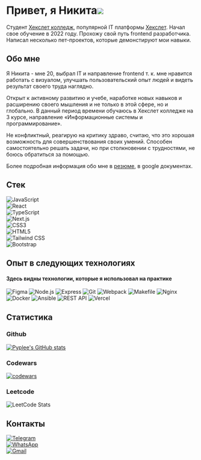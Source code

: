 # Привет, я Никита![](https://github.com/blackcater/blackcater/raw/main/images/Hi.gif)
Студент [Хекслет колледж](https://hexly.ru/), популярной IT платформы [Хекслет](https://ru.hexlet.io/). Начал свое обучение в 2022 году. Прохожу свой путь frontend разработчика. Написал несколько пет-проектов, которые демонстируют мои навыки.
## Обо мне
Я Никита - мне 20, выбрал IT и направление frontend т. к. мне нравится работать с визуалом, улучшать пользовательский опыт людей и видеть результат своего труда наглядно.

Открыт к активному развитию и учебе, наработке новых навыков и расширению своего мышления и не только в этой сфере, но и глобально. В данный период времени обучаюсь в Хекслет колледже на 3 курсе, направление «Информационные системы и программирование».

Не конфликтный, реагирую на критику здраво, считаю, что это хорошая возможность для совершенствования своих умений. Способен самостоятельно решать задачи, но при столкновении с трудностями, не боюсь обратиться за помощью.

Более подробная информация обо мне в [резюме](https://docs.google.com/document/d/13VSmoakOdSel4KNeb-E-g1q4lVka63c7pAPRXVRnMRs/edit?usp=sharing), в google документах.
## Стек
![JavaScript](https://img.shields.io/badge/JavaScript-F7DF1E?style=for-the-badge&logo=javascript&logoColor=black) \
![React](https://img.shields.io/badge/React-61DAFB?style=for-the-badge&logo=react&logoColor=black) \
![TypeScript](https://img.shields.io/badge/TypeScript-blue?style=for-the-badge&logo=typescript&logoColor=white) \
![Next.js](https://img.shields.io/badge/Next.js-000000?style=for-the-badge&logo=next-dot-js&logoColor=white) \
![CSS3](https://img.shields.io/badge/CSS3-1572B6?style=for-the-badge&logo=css3&logoColor=white) \
![HTML5](https://img.shields.io/badge/HTML5-E34F26?style=for-the-badge&logo=html5&logoColor=white) \
![Tailwind CSS](https://img.shields.io/badge/Tailwind_CSS-38B2AC?style=for-the-badge&logo=tailwind-css&logoColor=white) \
![Bootstrap](https://img.shields.io/badge/Bootstrap-7952B3?style=for-the-badge&logo=bootstrap&logoColor=white)

## Опыт в следующих технологиях
#### Здесь видны технологии, которые я использовал на практике
![Figma](https://img.shields.io/badge/Figma-F24E1E?style=for-the-badge&logo=figma&logoColor=white)
![Node.js](https://img.shields.io/badge/Node.js-43853D?style=for-the-badge&logo=node-dot-js&logoColor=white)
![Express](https://img.shields.io/badge/Express-000000?style=for-the-badge&logo=express&logoColor=white)
![Git](https://img.shields.io/badge/Git-F05032?style=for-the-badge&logo=git&logoColor=white)
![Webpack](https://img.shields.io/badge/Webpack-8DD6F9?style=for-the-badge&logo=webpack&logoColor=black)
![Makefile](https://img.shields.io/badge/Makefile-427819?style=for-the-badge&logo=makefile&logoColor=white)
![Nginx](https://img.shields.io/badge/nginx-009639?style=for-the-badge&logo=nginx&logoColor=white)
![Docker](https://img.shields.io/badge/Docker-2496ED?style=for-the-badge&logo=docker&logoColor=white)
![Ansible](https://img.shields.io/badge/Ansible-EE0000?style=for-the-badge&logo=ansible&logoColor=white)
![REST API](https://img.shields.io/badge/REST_API-005C97?style=for-the-badge&logo=restapi&logoColor=white)
![Vercel](https://img.shields.io/badge/Vercel-000000?style=for-the-badge&logo=vercel&logoColor=white)

## Статистика
### Github
[![Pyplee's GitHub stats](https://github-readme-stats.vercel.app/api?username=Pyplee)](https://github.com/anuraghazra/github-readme-stats)
### Codewars
[![codewars](https://www.codewars.com/users/Pyplee/badges/large)](https://www.codewars.com/users/Pyplee)
### Leetcode
![LeetCode Stats](https://leetcard.jacoblin.cool/Pyplee?theme=light&font=Krub)

## Контакты

[![Telegram](https://img.shields.io/badge/Telegram-2CA5E0?style=for-the-badge&logo=telegram&logoColor=white)](https://t.me/dekimiq)\
[![WhatsApp](https://img.shields.io/badge/WhatsApp-25D366?style=for-the-badge&logo=whatsapp&logoColor=white)](https://wa.me/+79270712518)\
[![Gmail](https://img.shields.io/badge/Gmail-D14836?style=for-the-badge&logo=gmail&logoColor=white)](mailto:dekimiq@gmail.com)
